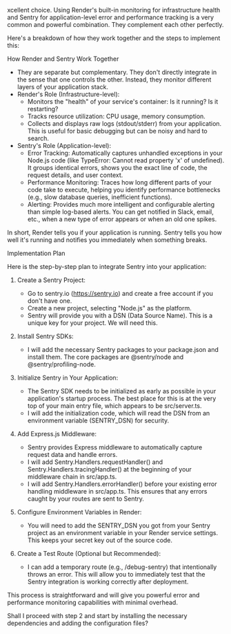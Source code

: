 xcellent choice. Using Render's built-in monitoring for infrastructure
  health and Sentry for application-level error and performance tracking is a
  very common and powerful combination. They complement each other perfectly.

  Here's a breakdown of how they work together and the steps to implement this:

  How Render and Sentry Work Together

   * They are separate but complementary. They don't directly integrate in the
     sense that one controls the other. Instead, they monitor different layers
     of your application stack.
   * Render's Role (Infrastructure-level):
       * Monitors the "health" of your service's container: Is it running? Is
         it restarting?
       * Tracks resource utilization: CPU usage, memory consumption.
       * Collects and displays raw logs (stdout/stderr) from your application.
         This is useful for basic debugging but can be noisy and hard to
         search.
   * Sentry's Role (Application-level):
       * Error Tracking: Automatically captures unhandled exceptions in your
         Node.js code (like TypeError: Cannot read property 'x' of undefined).
         It groups identical errors, shows you the exact line of code, the
         request details, and user context.
       * Performance Monitoring: Traces how long different parts of your code
         take to execute, helping you identify performance bottlenecks (e.g.,
         slow database queries, inefficient functions).
       * Alerting: Provides much more intelligent and configurable alerting
         than simple log-based alerts. You can get notified in Slack, email,
         etc., when a new type of error appears or when an old one spikes.

  In short, Render tells you if your application is running. Sentry tells you
  how well it's running and notifies you immediately when something breaks.

  Implementation Plan

  Here is the step-by-step plan to integrate Sentry into your application:

   1. Create a Sentry Project:
       * Go to sentry.io (https://sentry.io) and create a free account if you
         don't have one.
       * Create a new project, selecting "Node.js" as the platform.
       * Sentry will provide you with a DSN (Data Source Name). This is a
         unique key for your project. We will need this.

   2. Install Sentry SDKs:
       * I will add the necessary Sentry packages to your package.json and
         install them. The core packages are @sentry/node and
         @sentry/profiling-node.

   3. Initialize Sentry in Your Application:
       * The Sentry SDK needs to be initialized as early as possible in your
         application's startup process. The best place for this is at the very
         top of your main entry file, which appears to be src/server.ts.
       * I will add the initialization code, which will read the DSN from an
         environment variable (SENTRY_DSN) for security.

   4. Add Express.js Middleware:
       * Sentry provides Express middleware to automatically capture request
         data and handle errors.
       * I will add Sentry.Handlers.requestHandler() and
         Sentry.Handlers.tracingHandler() at the beginning of your middleware
         chain in src/app.ts.
       * I will add Sentry.Handlers.errorHandler() before your existing error
         handling middleware in src/app.ts. This ensures that any errors caught
         by your routes are sent to Sentry.

   5. Configure Environment Variables in Render:
       * You will need to add the SENTRY_DSN you got from your Sentry project as
          an environment variable in your Render service settings. This keeps
         your secret key out of the source code.

   6. Create a Test Route (Optional but Recommended):
       * I can add a temporary route (e.g., /debug-sentry) that intentionally
         throws an error. This will allow you to immediately test that the
         Sentry integration is working correctly after deployment.

  This process is straightforward and will give you powerful error and
  performance monitoring capabilities with minimal overhead.

  Shall I proceed with step 2 and start by installing the necessary
  dependencies and adding the configuration files?
